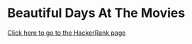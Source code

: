 # Beautiful Days At The Movies 
[Click here to go to the HackerRank page](https://www.hackerrank.com/challenges/beautiful-days-at-the-movie)
